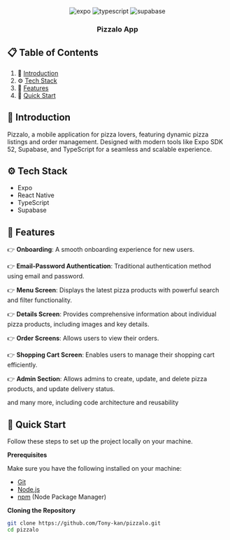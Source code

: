 <div align="center">
  <br />

  <br />
  <div>
    <img src="https://img.shields.io/badge/-Expo-black?style=for-the-badge&logoColor=white&logo=expo&color=000020" alt="expo" />
    <img src="https://img.shields.io/badge/-TypeScript-black?style=for-the-badge&logoColor=white&logo=typescript&color=3178C6" alt="typescript" />
    <img src="https://img.shields.io/badge/-Supabase-black?style=for-the-badge&logoColor=white&logo=supabase&color=3ECF8E" alt="supabase" />
  </div>

<h3 align="center">Pizzalo App</h3>

</div>

## 📋 <a name="table">Table of Contents</a>

1. 🤖 [Introduction](#introduction)
2. ⚙️ [Tech Stack](#tech-stack)
3. 🔋 [Features](#features)
4. 🤸 [Quick Start](#quick-start)

## <a name="introduction">🤖 Introduction</a>

Pizzalo, a mobile application for pizza lovers, featuring dynamic pizza listings and order management. Designed with modern tools like Expo SDK 52, Supabase, and TypeScript for a seamless and scalable experience.

## <a name="tech-stack">⚙️ Tech Stack</a>

- Expo
- React Native
- TypeScript
- Supabase

## <a name="features">🔋 Features</a>

👉 **Onboarding**: A smooth onboarding experience for new users.

👉 **Email-Password Authentication**: Traditional authentication method using email and password.

👉 **Menu Screen**: Displays the latest pizza products with powerful search and filter functionality.

👉 **Details Screen**: Provides comprehensive information about individual pizza products, including images and key details.

👉 **Order Screens**: Allows users to view their orders.

👉 **Shopping Cart Screen**: Enables users to manage their shopping cart efficiently.

👉 **Admin Section**: Allows admins to create, update, and delete pizza products, and update delivery status.

and many more, including code architecture and reusability

## <a name="quick-start">🤸 Quick Start</a>

Follow these steps to set up the project locally on your machine.

**Prerequisites**

Make sure you have the following installed on your machine:

- [Git](https://git-scm.com/)
- [Node.js](https://nodejs.org/en)
- [npm](https://www.npmjs.com/) (Node Package Manager)

**Cloning the Repository**

```bash
git clone https://github.com/Tony-kan/pizzalo.git
cd pizzalo
